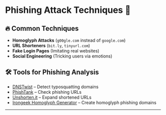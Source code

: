 # Phishing Attack Techniques 🚀

## 🔥 Common Techniques
- **Homoglyph Attacks** (`g00gle.com` instead of `google.com`)
- **URL Shorteners** (`bit.ly`, `tinyurl.com`)
- **Fake Login Pages** (Imitating real websites)
- **Social Engineering** (Tricking users via emotions)

## 🛠 Tools for Phishing Analysis
- [DNSTwist](https://github.com/elceef/dnstwist) – Detect typosquatting domains
- [PhishTank](https://phishtank.org/) – Check phishing URLs
- [Unshorten.it](https://unshorten.it/) – Expand shortened URLs
- [Irongeek Homoglyph Generator](https://www.irongeek.com/homoglyph-attack-generator.php) – Create homoglyph phishing domains

---
